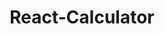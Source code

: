 ---
number: 4
title: "React-Calculator"
description: "A web calculator using React to update operations in real-time"
technologies: React.js, JavaScript, Materialize Design Lite
github: "https://github.com/dixonscottr/react-calculator"
deployed: "https://react-calc.herokuapp.com/"
screenshot: 'react-calc-mb.png'
---